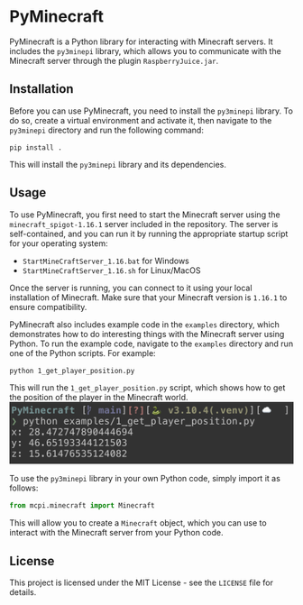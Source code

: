 # PyMinecraft

PyMinecraft is a Python library for interacting with Minecraft servers. It includes the `py3minepi` library, which allows you to communicate with the Minecraft server through the plugin `RaspberryJuice.jar`.

## Installation

Before you can use PyMinecraft, you need to install the `py3minepi` library. To do so, create a virtual environment and activate it, then navigate to the `py3minepi` directory and run the following command:

```shell
pip install .
```

This will install the `py3minepi` library and its dependencies.

## Usage

To use PyMinecraft, you first need to start the Minecraft server using the `minecraft_spigot-1.16.1` server included in the repository. The server is self-contained, and you can run it by running the appropriate startup script for your operating system:

- `StartMineCraftServer_1.16.bat` for Windows
- `StartMineCraftServer_1.16.sh` for Linux/MacOS

Once the server is running, you can connect to it using your local installation of Minecraft. Make sure that your Minecraft version is `1.16.1` to ensure compatibility.

PyMinecraft also includes example code in the `examples` directory, which demonstrates how to do interesting things with the Minecraft server using Python. To run the example code, navigate to the `examples` directory and run one of the Python scripts. For example:

```shell
python 1_get_player_position.py
```
This will run the `1_get_player_position.py` script, which shows how to get the position of the player in the Minecraft world.
![player position script output](img/1_get_player_position.png)

To use the `py3minepi` library in your own Python code, simply import it as follows:

```python
from mcpi.minecraft import Minecraft
```

This will allow you to create a `Minecraft` object, which you can use to interact with the Minecraft server from your Python code.

## License

This project is licensed under the MIT License - see the `LICENSE` file for details.

